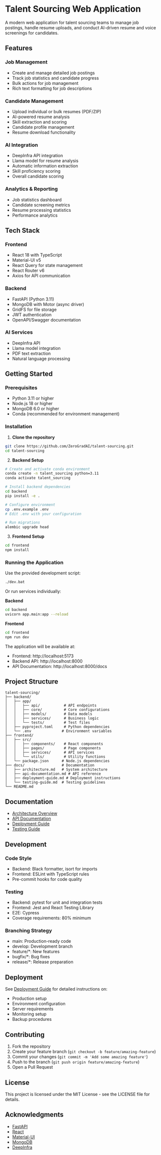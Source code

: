 # Talent Sourcing Web Application

A modern web application for talent sourcing teams to manage job postings, handle resume uploads, and conduct AI-driven resume and voice screenings for candidates.

## Features

### Job Management
- Create and manage detailed job postings
- Track job statistics and candidate progress
- Bulk actions for job management
- Rich text formatting for job descriptions

### Candidate Management
- Upload individual or bulk resumes (PDF/ZIP)
- AI-powered resume analysis
- Skill extraction and scoring
- Candidate profile management
- Resume download functionality

### AI Integration
- DeepInfra API integration
- Llama model for resume analysis
- Automatic information extraction
- Skill proficiency scoring
- Overall candidate scoring

### Analytics & Reporting
- Job statistics dashboard
- Candidate screening metrics
- Resume processing statistics
- Performance analytics

## Tech Stack

### Frontend
- React 18 with TypeScript
- Material-UI v5
- React Query for state management
- React Router v6
- Axios for API communication

### Backend
- FastAPI (Python 3.11)
- MongoDB with Motor (async driver)
- GridFS for file storage
- JWT authentication
- OpenAPI/Swagger documentation

### AI Services
- DeepInfra API
- Llama model integration
- PDF text extraction
- Natural language processing

## Getting Started

### Prerequisites
- Python 3.11 or higher
- Node.js 18 or higher
- MongoDB 6.0 or higher
- Conda (recommended for environment management)

### Installation

1. **Clone the repository**
```bash
git clone https://github.com/ZeroGradAI/talent-sourcing.git
cd talent-sourcing
```

2. **Backend Setup**
```bash
# Create and activate conda environment
conda create -n talent_sourcing python=3.11
conda activate talent_sourcing

# Install backend dependencies
cd backend
pip install -e .

# Configure environment
cp .env.example .env
# Edit .env with your configuration

# Run migrations
alembic upgrade head
```

3. **Frontend Setup**
```bash
cd frontend
npm install
```

### Running the Application

Use the provided development script:
```bash
./dev.bat
```

Or run services individually:

**Backend**
```bash
cd backend
uvicorn app.main:app --reload
```

**Frontend**
```bash
cd frontend
npm run dev
```

The application will be available at:
- Frontend: http://localhost:5173
- Backend API: http://localhost:8000
- API Documentation: http://localhost:8000/docs

## Project Structure

```
talent-sourcing/
├── backend/
│   ├── app/
│   │   ├── api/           # API endpoints
│   │   ├── core/          # Core configurations
│   │   ├── models/        # Data models
│   │   ├── services/      # Business logic
│   │   └── tests/         # Test files
│   ├── pyproject.toml     # Python dependencies
│   └── .env              # Environment variables
├── frontend/
│   ├── src/
│   │   ├── components/    # React components
│   │   ├── pages/         # Page components
│   │   ├── services/      # API services
│   │   └── utils/         # Utility functions
│   └── package.json      # Node.js dependencies
├── docs/                 # Documentation
│   ├── architecture.md   # System architecture
│   ├── api-documentation.md # API reference
│   ├── deployment-guide.md # Deployment instructions
│   └── testing-guide.md  # Testing guidelines
└── README.md
```

## Documentation

- [Architecture Overview](docs/architecture.md)
- [API Documentation](docs/api-documentation.md)
- [Deployment Guide](docs/deployment-guide.md)
- [Testing Guide](docs/testing-guide.md)

## Development

### Code Style
- Backend: Black formatter, isort for imports
- Frontend: ESLint with TypeScript rules
- Pre-commit hooks for code quality

### Testing
- Backend: pytest for unit and integration tests
- Frontend: Jest and React Testing Library
- E2E: Cypress
- Coverage requirements: 80% minimum

### Branching Strategy
- main: Production-ready code
- develop: Development branch
- feature/*: New features
- bugfix/*: Bug fixes
- release/*: Release preparation

## Deployment

See [Deployment Guide](docs/deployment-guide.md) for detailed instructions on:
- Production setup
- Environment configuration
- Server requirements
- Monitoring setup
- Backup procedures

## Contributing

1. Fork the repository
2. Create your feature branch (`git checkout -b feature/amazing-feature`)
3. Commit your changes (`git commit -m 'Add some amazing feature'`)
4. Push to the branch (`git push origin feature/amazing-feature`)
5. Open a Pull Request

## License

This project is licensed under the MIT License - see the LICENSE file for details.

## Acknowledgments

- [FastAPI](https://fastapi.tiangolo.com/)
- [React](https://reactjs.org/)
- [Material-UI](https://mui.com/)
- [MongoDB](https://www.mongodb.com/)
- [DeepInfra](https://deepinfra.com/) 